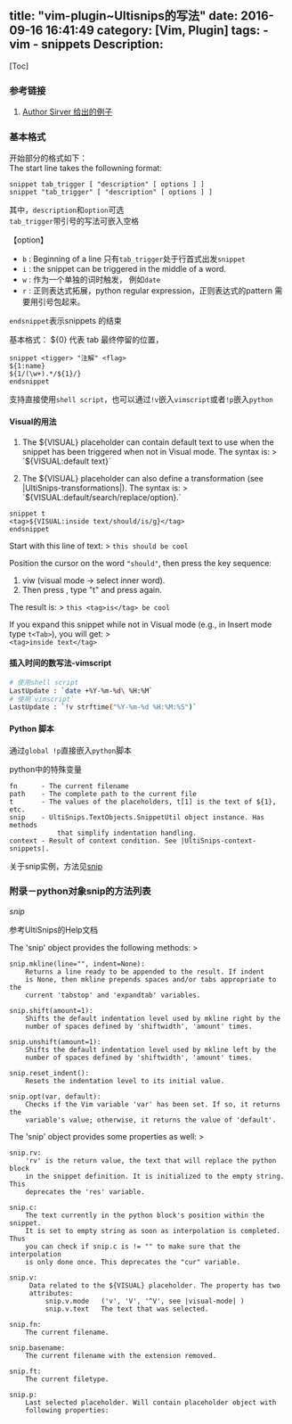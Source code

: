 title: "vim-plugin~Ultisnips的写法"
date: 2016-09-16 16:41:49
category: [Vim, Plugin]
tags: 
    - vim
    - snippets
Description:
---
[Toc]

### 参考链接 ###
1. [Author Sirver 给出的例子](https://github.com/SirVer/ultisnips/tree/master/doc/examples)

### 基本格式 ###

开始部分的格式如下：  
The start line takes the followning format:  
```snippets
snippet tab_trigger [ "description" [ options ] ]
snippet "tab_trigger" [ "description" [ options ] ]
```
其中，`description`和`option`可选  
`tab_trigger`带引号的写法可嵌入空格

【option】  
* `b` : Beginning of a line
   只有`tab_trigger`处于行首式出发`snippet`
* `i` : the snippet can be triggered in the middle of a word.
* `w` : 作为一个单独的词时触发， 例如`date`
* `r` : 正则表达式拓展，python regular expression，正则表达式的pattern 需要用引号包起来。

`endsnippet`表示snippets 的结束

基本格式：
${0} 代表 tab 最终停留的位置， 

```snippet
snippet <tigger> "注解" <flag>
${1:name}
${1/(\w+).*/${1}/}
endsnippet
```

支持直接使用`shell script`，也可以通过`!v`嵌入`vimscript`或者`!p`嵌入`python`

#### Visual的用法 ####
1.  The ${VISUAL} placeholder can contain default text to use when the snippet 
    has been triggered when not in Visual mode. The syntax is: >  
    `${VISUAL:default text}`

2.  The ${VISUAL} placeholder can also define a transformation 
    (see |UltiSnips-transformations|). The syntax is: >  
    `${VISUAL:default/search/replace/option}.`

```snippets
snippet t
<tag>${VISUAL:inside text/should/is/g}</tag>
endsnippet
```

Start with this line of text: > ` this should be cool `

Position the cursor on the word `"should"`, then press the key sequence: 
1.  viw (visual mode -> select inner word). 
2.  Then press <Tab>, type "t" and press <Tab> again. 

The result is: > `this <tag>is</tag> be cool`

If you expand this snippet while not in Visual mode 
(e.g., in Insert mode type `t<Tab>`), you will get: >  
   `<tag>inside text</tag>`

#### 插入时间的数写法-vimscript ####

```bash
# 使用shell script
LastUpdate : `date +%Y-%m-%d\ %H:%M`
# 使用`vimscript`
LastUpdate : `!v strftime("%Y-%m-%d %H:%M:%S")`
```

#### Python 脚本 ####

通过`global !p`直接嵌入`python`脚本

python中的特殊变量
```
fn      - The current filename
path    - The complete path to the current file
t       - The values of the placeholders, t[1] is the text of ${1}, etc.
snip    - UltiSnips.TextObjects.SnippetUtil object instance. Has methods
            that simplify indentation handling.
context - Result of context condition. See |UltiSnips-context-snippets|.
```

关于snip实例，方法见[snip](#snip)


### 附录－python对象snip的方法列表 ###
*<span id="snip">snip</span>*

参考UltiSnips的Help文档

The 'snip' object provides the following methods: >

    snip.mkline(line="", indent=None):
        Returns a line ready to be appended to the result. If indent
        is None, then mkline prepends spaces and/or tabs appropriate to the
        current 'tabstop' and 'expandtab' variables.

    snip.shift(amount=1):
        Shifts the default indentation level used by mkline right by the
        number of spaces defined by 'shiftwidth', 'amount' times.

    snip.unshift(amount=1):
        Shifts the default indentation level used by mkline left by the
        number of spaces defined by 'shiftwidth', 'amount' times.

    snip.reset_indent():
        Resets the indentation level to its initial value.

    snip.opt(var, default):
        Checks if the Vim variable 'var' has been set. If so, it returns the
        variable's value; otherwise, it returns the value of 'default'.

The 'snip' object provides some properties as well: >

    snip.rv:
        'rv' is the return value, the text that will replace the python block
        in the snippet definition. It is initialized to the empty string. This
        deprecates the 'res' variable.

    snip.c:
        The text currently in the python block's position within the snippet.
        It is set to empty string as soon as interpolation is completed. Thus
        you can check if snip.c is != "" to make sure that the interpolation
        is only done once. This deprecates the "cur" variable.

    snip.v:
         Data related to the ${VISUAL} placeholder. The property has two
         attributes:
             snip.v.mode   ('v', 'V', '^V', see |visual-mode| )
             snip.v.text   The text that was selected.

    snip.fn:
        The current filename.

    snip.basename:
        The current filename with the extension removed.

    snip.ft:
        The current filetype.

    snip.p:
        Last selected placeholder. Will contain placeholder object with
        following properties:

